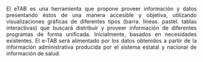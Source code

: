 <p style="text-align: justify;">
El eTAB es una herramienta que propone proveer información y datos 
presentando éstos de una manera accesible y objetiva, utilizando visualizaciones 
gráficas de diferentes tipos (barra. lineas. pastel. tablas interactivas) que buscará 
distribuir y proveer información de diferentes programas de forma unificada. 
Inicialmente, basados en necesidades existentes. El e-TAB será alimentado por 
los datos obtenidos a partir de la información administrativa producida por el 
sistema estatal y nacional de información de salud.
</p>